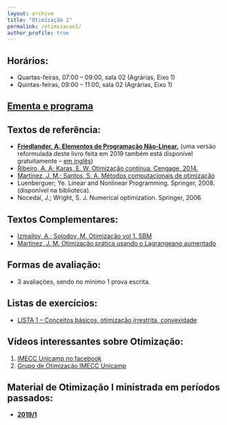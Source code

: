 ```yaml
---
layout: archive
title: "Otimização 1"
permalink: /otimizacao1/
author_profile: true
---
```


## Horários:

*   Quartas-feiras, 07:00 – 09:00, sala 02 (Agrárias, Eixo 1)
*   Quintas-feiras, 09:00 – 11:00, sala 02 (Agrárias, Eixo 1)

## [Ementa e programa](http://www.matematicaaplicada.saomateus.ufes.br/sites/matematicaaplicada.saomateus.ufes.br/files/field/anexo/Otimiza%C3%A7%C3%A3o%20I%20-%20DMA11995.pdf)

## Textos de referência:

*   [**Friedlander, A. Elementos de Programação Não-Linear.**](https://www.ime.unicamp.br/~friedlan/livro.pdf) (uma versão reformulada deste livro feita em 2019 também está disponível gratuitamente – [em inglês](https://www.researchgate.net/profile/Ana_Friedlander/publication/333092979_Lectures_on_Fundamentals_of_Numerical_Optimization_This_work_is_licensed_under_a_Creative_Commons_Attribution-NonCommercial-NoDerivatives_40_International_License/links/5cdb3316299bf14d95986f4c/Lectures-on-Fundamentals-of-Numerical-Optimization-This-work-is-licensed-under-a-Creative-Commons-Attribution-NonCommercial-NoDerivatives-40-International-License.pdf?_sg%5B0%5D=OcGvJeXueMxS6BI2Ruh7vdBjq1UbRs08hbzY_ieOwf-F0wbQV_O5SCrfExGkTY-y43lsfpsMQPPREXRuUtCI3Q.L1d61aB9LuNNTfXTsMGRDUyMu00T2tMlftIlfXKRwzMOxblNU-PGVtK1f8wKCtVkis9mkC5L8aBBMztB8CL8Pg&_sg%5B1%5D=vow2_Zf4aDnMI9DAyt0keCr_vCEW83UgpiHMcP9TuSekVV5WsTXWfPlSy9f0mvI65u3MoRoPQsY8UAxf5x5ERSHyb330XujVzueLhVpB79ZJ.L1d61aB9LuNNTfXTsMGRDUyMu00T2tMlftIlfXKRwzMOxblNU-PGVtK1f8wKCtVkis9mkC5L8aBBMztB8CL8Pg&_iepl%5BviewId%5D=vGV9CjhN7zYAxyRbOeaGqa1E&_iepl%5BsingleItemViewId%5D=DdnpMX2t0bkYAOVB5OSNnqJP&_iepl%5BpositionInFeed%5D=8&_iepl%5BhomeFeedVariantCode%5D=ncls&_iepl%5BactivityId%5D=1105855063920647&_iepl%5BactivityType%5D=service_add_recommendation_activity&_iepl%5BactivityTimestamp%5D=1558097593&_iepl%5BrecTarActComb%5D=person_publish_publication&_iepl%5BrecActVar%5D=feed_via_people_you_follow_and_feed_interest_nodes_blended_signals_boost_preprints_and_reads%3Epublications_via_interest_nodes_scored_by_keywords_and_cited_a_boost_preprints_and_reads&_iepl%5BrecScore%5D=39.05640411377&_iepl%5Bcontexts%5D%5B0%5D=homeFeed&_iepl%5BtargetEntityId%5D=PB%3A333092979&_iepl%5BinteractionType%5D=publicationDownload))
*   [Ribeiro, A. A; Karas, E. W. Otimização contínua. Cengage, 2014.](http://www.cengage.com.br/ls/otimizacao-continua-aspectos-teoricos-e-computacionais/)
*   [Martínez, J. M.; Santos, S. A. Métodos computacionais de otimização](https://www.ime.unicamp.br/~sandra/MT601/handouts/MCDO_completo.pdf)
*   Luenberguer; Ye. Linear and Nonlinear Programming. Springer, 2008.  
    (disponível na biblioteca).
*   Nocedal, J.; Wright, S. J. Numerical optimization. Springer, 2006

## Textos Complementares:

*   [Izmailov, A.; Solodov, M. Otimização vol 1\. SBM](https://loja.sbm.org.br/index.php/otimizac-o-volume-1.html)
*   [Martínez, J. M. Otimização prática usando o Lagrangeano aumentado](http://www.ime.unicamp.br/~martinez/lagraum.pdf)

## Formas de avaliação:

*   3 avaliações, sendo no mínimo 1 prova escrita.

## Listas de exercícios:

*   [LISTA 1 – Conceitos básicos, otimização irrestrita, convexidade](https://drive.google.com/open?id=1yV6DClaPT3zCmB1JkfnVq_j4g77-8EJU)

## Vídeos interessantes sobre Otimização:

1.  [IMECC Unicamp no facebook](https://www.facebook.com/IMECCUnicampBR/videos/1925349244449867/)
1.  [Grupo de Otimização IMECC Unicamp](http://www.ime.unicamp.br/~martinez/seminarios.html)

## Material de Otimização I ministrada em períodos passados:

*   **[2019/1](/otimizacao1-2019-1/)**
